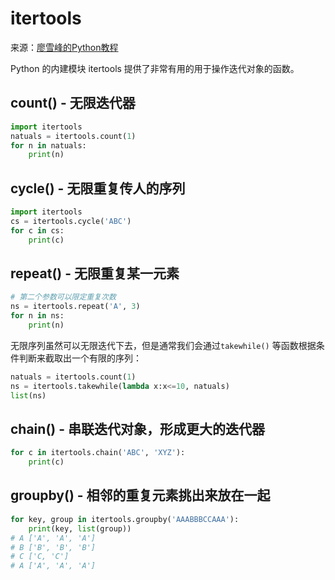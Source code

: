 # itertools

来源：[廖雪峰的Python教程](http://www.liaoxuefeng.com/wiki/0014316089557264a6b348958f449949df42a6d3a2e542c000/00143200162233153835cfdd1a541a18ddc15059e3ddeec000)

Python 的内建模块 itertools 提供了非常有用的用于操作迭代对象的函数。

## count() - 无限迭代器

```python
import itertools
natuals = itertools.count(1)
for n in natuals:
    print(n)
```

## cycle() - 无限重复传人的序列

```python
import itertools
cs = itertools.cycle('ABC')
for c in cs:
    print(c)
```

## repeat() - 无限重复某一元素

```python
# 第二个参数可以限定重复次数
ns = itertools.repeat('A', 3)
for n in ns:
    print(n)
```

无限序列虽然可以无限迭代下去，但是通常我们会通过`takewhile()` 等函数根据条件判断来截取出一个有限的序列：

```python
natuals = itertools.count(1)
ns = itertools.takewhile(lambda x:x<=10, natuals)
list(ns)
```

## chain() - 串联迭代对象，形成更大的迭代器

```python
for c in itertools.chain('ABC', 'XYZ'):
    print(c)
```

## groupby() - 相邻的重复元素挑出来放在一起

```python
for key, group in itertools.groupby('AAABBBCCAAA'):
    print(key, list(group))
# A ['A', 'A', 'A']
# B ['B', 'B', 'B']
# C ['C, 'C']
# A ['A', 'A', 'A']
```